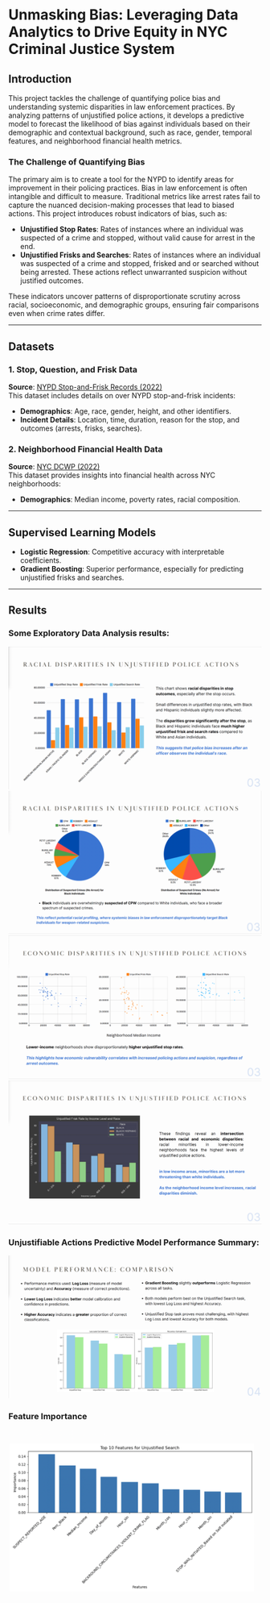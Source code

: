 # Unmasking Bias: Leveraging Data Analytics to Drive Equity in NYC Criminal Justice System

## Introduction

This project tackles the challenge of quantifying police bias and understanding systemic disparities in law enforcement practices. By analyzing patterns of unjustified police actions, it develops a predictive model to forecast the likelihood of bias against individuals based on their demographic and contextual background, such as race, gender, temporal features, and neighborhood financial health metrics.

### The Challenge of Quantifying Bias

The primary aim is to create a tool for the NYPD to identify areas for improvement in their policing practices.
Bias in law enforcement is often intangible and difficult to measure.
Traditional metrics like arrest rates fail to capture the nuanced decision-making processes that lead to biased actions. This project introduces robust indicators of bias, such as:

- **Unjustified Stop Rates**: Rates of instances where an individual was suspected of a crime and stopped, without valid cause for arrest in the end.
- **Unjustified Frisks and Searches**: Rates of instances where an individual was suspected of a crime and stopped, frisked and or searched without being arrested. These actions reflect unwarranted suspicion without justified outcomes.

These indicators uncover patterns of disproportionate scrutiny across racial, socioeconomic, and demographic groups, ensuring fair comparisons even when crime rates differ.

---

## Datasets

### 1. Stop, Question, and Frisk Data
**Source**: [NYPD Stop-and-Frisk Records (2022)](https://www.nyc.gov/site/nypd/stats/reports-analysis/stopfrisk.page)  
This dataset includes details on over NYPD stop-and-frisk incidents:
- **Demographics**: Age, race, gender, height, and other identifiers.
- **Incident Details**: Location, time, duration, reason for the stop, and outcomes (arrests, frisks, searches).


### 2. Neighborhood Financial Health Data
**Source**: [NYC DCWP (2022)](https://data.cityofnewyork.us/Business/Neighborhood-Financial-Health-Digital-Mapping-and-/r3dx-pew9/about_data)  
This dataset provides insights into financial health across NYC neighborhoods:
- **Demographics**: Median income, poverty rates, racial composition.

---

## Supervised Learning Models

- **Logistic Regression**: Competitive accuracy with interpretable coefficients.
- **Gradient Boosting**: Superior performance, especially for predicting unjustified frisks and searches.

---

## Results

### Some Exploratory Data Analysis results:

![Racial Disparities 1](./Screenshots/RacialDisparities1.png)
![Racial Disparities 2](./Screenshots/RacialDisparities2.png)
![Economic Disparities](./Screenshots/EconomicDisparities.png)
![Economic and Race Disparities](./Screenshots/EconomicRaceDisparities.png)

### Unjustifiable Actions Predictive Model Performance Summary:

![Model Performance](./Screenshots/ModelPerformance.png)

### Feature Importance

![Feature Importance](./Screenshots/FeatureImportance.png)






